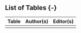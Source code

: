 ## List of Tables {-}

| Table                                                                         | Author(s)            | Editor(s)            |
| ----------------------------------------------------------------------------- | -------------------- | -------------------- |
|                                                                               |                      |                      |


